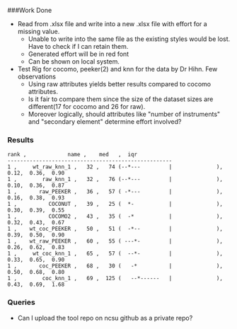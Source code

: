 ###Work Done
* Read from .xlsx file and write into a new .xlsx file with effort for a missing value. 
  - Unable to write into the same file as the existing styles would be lost. Have to check if I can retain them.
  - Generated effort will be in red font
  - Can be shown on local system.
* Test Rig for cocomo, peeker(2) and knn for the data by Dr Hihn. Few observations
  - Using raw attributes yields better results compared to cocomo attributes.
  - Is it fair to compare them since the size of the dataset sizes are different(17 for cocomo and 26 for raw).
  - Moreover logically, should attributes like "number of instruments" and "secondary element" determine effort involved?

### Results

```
rank ,             name ,    med   ,  iqr 
----------------------------------------------------
1 ,     wt_raw_knn_1 ,   32 ,   74 (--*---         |              ), 0.12,  0.36,  0.90
1 ,        raw_knn_1 ,   32 ,   76 (--*---         |              ), 0.10,  0.36,  0.87
1 ,       raw_PEEKER ,   36 ,   57 ( -*---         |              ), 0.16,  0.38,  0.93
1 ,          COCONUT ,   39 ,   25 (  *-           |              ), 0.30,  0.39,  0.55
1 ,          COCOMO2 ,   43 ,   35 (  -*           |              ), 0.32,  0.43,  0.67
1 ,    wt_coc_PEEKER ,   50 ,   51 (  -*--         |              ), 0.39,  0.50,  0.90
1 ,    wt_raw_PEEKER ,   60 ,   55 ( ---*-         |              ), 0.26,  0.62,  0.83
1 ,     wt_coc_knn_1 ,   65 ,   57 (  --*-         |              ), 0.33,  0.65,  0.90
1 ,       coc_PEEKER ,   68 ,   30 (   -*          |              ), 0.50,  0.68,  0.80
1 ,        coc_knn_1 ,   69 ,  125 (   --*------   |              ), 0.43,  0.69,  1.68
```

### Queries
- Can I upload the tool repo on ncsu github as a private repo?